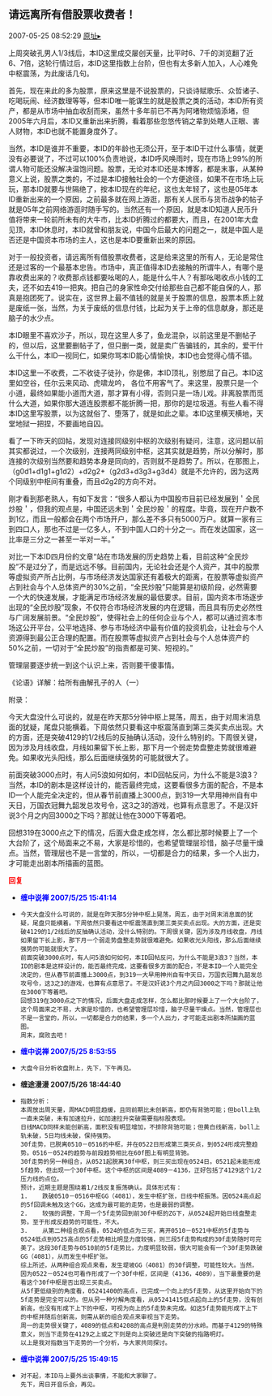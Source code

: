 ## 请远离所有借股票收费者！
2007-05-25 08:52:29
[原址▸](http://www.fxgan.com/chan_time/2007_01_06/581.htm)


上周突破孔男人1/3线后，本ID这里成交屡创天量，比平时6、7千的浏览翻了近6、7倍，这轮行情过后，本ID这里指数上台阶，但也有太多新人加入，人心难免中枢震荡，为此废话几句。

首先，现在来此的多为股票，原来这里是不说股票的，只谈诗赋歌乐、众哲诸子、吃喝玩闹、经济数理等等，但本ID唯一能谋生的就是股票之类的活动，本ID所有资产，都是从市场中抽血收刮而来，虽然十多年前已不再为阿堵物烦恼添堵，但2005年六月后，本ID又重新出来折腾，看着那些忽悠传销之辈到处瞎人正眼、害人财物，本ID也就不能置身度外了。

当然，本ID是谁并不重要，本ID的年龄也无须公开，至于本ID干过什么事情，就更没有必要说了，不过可以100%负责地说，本ID呼风唤雨时，现在市场上99%的所谓人物可能还没解决温饱问题。股票，无论对本ID还是本博客，都是末事，从某种意义上说，股票之类的，不过是本ID接触社会的一个方便途径，如果不在市场上玩玩，那本ID就要与世隔绝了，按本ID现在的年纪，这也太年轻了，这也是05年本ID重新出来的一个原因，之前最多就在网上游逛，那有关人民币与货币战争的帖子就是05年之前网络游逛时随手写的。当然还有一个原因，就是本ID知道人民币升值将带来一轮前所未有的大牛市，比本ID折腾过的都要大，而且，在2001年大盘见顶，本ID休息时，本ID就曾和朋友说，中国今后最大的问题之一，就是中国人是否还是中国资本市场的主人，这也是本ID要重新出来的原因。

对于一般投资者，请远离所有借股票收费者，这是给来这里的所有人，无论是常住还是过客的一个最基本忠告。市场中，真正值得本ID去接触的所谓牛人，有哪个是靠收费出来的？收费那点钱都要吆喝的人，能是什么牛人？有那吆喝收点小钱的工夫，还不如去419一把爽。把自己的身家性命交付给那些自己都不能自保的人，那真是抱团死了。说实在，这世界上最不值钱的就是关于股票的信息，股票本质上就是废纸一张，当然，为关于废纸的信息付钱，比起为关于上帝的信息献身，那还是脑子的水少点。

本ID眼里不喜欢沙子，所以，现在这里人多了，鱼龙混杂，以前这里是不删帖子的，但以后，这里要删帖子了，但只删一类，就是卖广告骗钱的，其余的，爱干什么干什么，本ID一视同仁，如果你骂本ID能心情愉快，本ID也会觉得心情不错。

本ID这里一不收费，二不收徒子徒孙，你是佛，本ID顶礼，别憋屈了自己。本ID这里如空谷，任尔云来风动、虎啸龙吟， 各位不用客气了。来这里，股票只是一个小道，最终如果能小道而大道，那才算有小得，否则只是一场儿戏。非离股票而觅什么大道，如果你那大道连股票都不能折腾一把，那你的是垃圾道。有些人看不得本ID这里写股票，以为这就俗了、堕落了，就是如此之辈。本ID这里横天横地，天堂地狱一把捏，不要画地自囚。

看了一下昨天的回帖，发现对连接同级别中枢的次级别有疑问，注意，这问题以前其实都说过，一个次级别，连接两同级别中枢，这其实就是趋势，所以分解时，那连接的次级别当然要和趋势本身是同向的，否则就不是趋势了。所以，在那图上，（g0d1+d1g1+g1d2）+d2g2+（g2d3+d3g3+g3d4）就是不允许的，因为这两个同级别中枢间有重叠，而且d2g2的方向不对。

刚才看到那老熟人，有如下发言：“很多人都认为中国股市目前已经发展到＇全民炒股＇，但我的观点是，中国还远未到＇全民炒股＇的程度。毕竟，现在开户数不到1亿，而且一般都会在两个市场开户，那么差不多只有5000万户。就算一家有三到四口人，那也不过是一亿多人，不到中国人口的十分之一。而在发达国家，这一比率是三分之一甚至一半对一半。”

对比一下本ID四月份的文章“站在市场发展的历史趋势上看，目前这种“全民炒股”不是过分了，而是远远不够。目前国内，无论社会还是个人资产，其中的股票等虚拟资产所占比例，与市场经济发达国家还有着极大的距离，在股票等虚拟资产占到社会与个人总体资产的30%之前，“全民炒股”只能算是初级阶段，必然需要一个大的快速发展，才能满足市场经济发展的最低要求。目前，国内资本市场逐步出现的“全民炒股”现象，不仅符合市场经济发展的内在逻辑，而且具有历史必然性与广阔发展前景。“全民炒股”，使得社会上的任何企业与个人，都可以通过资本市场这公开平台，公平地选择、参与市场经济中最有价值的投资机会，让社会与个人资源得到最公正合理的配置。而在股票等虚拟资产占到社会与个人总体资产的50%之前，一切对于“全民炒股”的指责都是可笑、短视的。”

管理层要逐步统一到这个认识上来，否则要干傻事情。

《论语》详解：给所有曲解孔子的人（一）

附录：

今天大盘没什么可说的，就是在昨天那5分钟中枢上晃荡，周五，由于对周末消息面的犹疑，尾盘只能横着。下周依然只要看这中枢震荡直到第三类买卖点出现。大的方面，还是突破4129的1/2线后的反抽确认活动，没什么特别的。下周很关键，因为涉及月线收盘，月线如果留下长上影，那下月一个弱走势盘整走势就很难避免。如果收光头阳线，那么后面继续强势的可能就很大了。

前面突破3000点时，有人问5浪如何如何，本ID回帖反问，为什么不能是3浪3？当然，本ID的剧本是这样设计的，能否最终完成，这要看很多方面的配合，不是本ID一个人能完全决定的，但从春节前直播上3000点，到319一大早用神州自有中天日，万国衣冠舞九韶发总攻号令，这3之3的游戏，也算有点意思了。不是汉奸说3个月之内回3000之下吗？那就让他在3000下等着吧。

回想319在3000点之下的情况，后面大盘走成怎样，怎么都比那时候要上了一个大台阶了，这个局面来之不易，大家是珍惜的，也希望管理层珍惜，脑子尽量干燥点。当然，管理层也不是一言堂的，所以，一切都是合力的结果，多一个人出力，才可能走出剧本所描画的蓝图。




**<font color='red'>回复</font>**


- **<font color='blue'>缠中说禅 2007/5/25 15:41:14</font>**
- ```
  今天大盘没什么可说的，就是在昨天那5分钟中枢上晃荡，周五，由于对周末消息面的犹疑，尾盘只能横着。下周依然只要看这中枢震荡直到第三类买卖点出现。大的方面，还是突破4129的1/2线后的反抽确认活动，没什么特别的。下周很关键，因为涉及月线收盘，月线如果留下长上影，那下月一个弱走势盘整走势就很难避免。如果收光头阳线，那么后面继续强势的可能就很大了。
  前面突破3000点时，有人问5浪如何如何，本ID回帖反问，为什么不能是3浪3？当然，本ID的剧本是这样设计的，能否最终完成，这要看很多方面的配合，不是本ID一个人能完全决定的，但从春节前直播上3000点，到319一大早用神州自有中天日，万国衣冠舞九韶发总攻号令，这3之3的游戏，也算有点意思了。不是汉奸说3个月之内回3000之下吗？那就让他在3000下等着吧。
  回想319在3000点之下的情况，后面大盘走成怎样，怎么都比那时候要上了一个大台阶了，这个局面来之不易，大家是珍惜的，也希望管理层珍惜，脑子尽量干燥点。当然，管理层也不是一言堂的，所以，一切都是合力的结果，多一个人出力，才可能走出剧本所描画的蓝图。
  周末，腐败去吧！
  ```
- **<font color='blue'>缠中说禅 2007/5/25 8:53:55</font>**
- ```
  大盘今日分析收盘附上，先下，下午再见。
  ```
- **缠途漫漫 2007/5/26 18:44:40**
- ```
  指数分析：
  本周放出周天量，周MACD明显趋缓，且同前期比未创新高，即仍有背驰可能；但boll上轨一直未突破，未有加速拉升，如加速拉升突破需要指标股表现。
  日线MACD同样未能创新高，面积没有明显增加，不排除背驰可能；但黄白线新高，boll上轨未破，5日均线未破，保持强势。
  30f走势，已脱离0510－0516的中枢，并在0522日形成第三类买点，到0524形成完整趋势。0516－0524的趋势与前段趋势相比在60f图上有明显背驰。
  30f走势的另一种组合，从0521起脱离30f中枢，则三买出现在0524日。0521起未能形成5f趋势，但出现一个30f中枢。这个中枢的区间是4089－4136，正好包括了4129这个1/2压力线的点位。
  预计，近期主题是围绕着1/2线反复振荡确认。具体形式有：
  1.    跌破0510－0516中枢GG（4081），发生中枢扩张，日线中枢振荡。因0524高点起的5f回调未触及这个GG，这成为最可能的走势，也是最弱的调整。
  2.    较强的调整，下周一个5f走势回到前30f中枢的ZG下，从0524起开始日线盘整走势。至于形成反趋势的可能性，不大。
  3.    从第二种组合观点看，0524的低点为三买，离开0510－0521中枢的5f走势与0524低点到0525高点的5f走势相比明显力度较强，则三段5f走势构成的30f走势随时可完美了。这段30f走势与0510前的5f走势比，力度明显较弱，很大可能会有一个30f走势跌破GG（4081），从而发生中枢扩张。
  综上所述，从两种组合观点来看，发生堤坡GG（4081）的30f调整，可能性较大。当然，因为0522－0524也可看作形成了一个30f中枢，区间是（4136，4089），当下最重要的是看这个30f中枢是否出现三买卖点。
  从5f更低级别的角度看，05241400的高点，已完成一个向上的5f走势，从这里开始向下的5f走势是完全可以的。但从另一种分解角度看，从05241415低点起向上的5f走势，没有创新高，也没有形成下上下的中枢，可视为向上的5f走势未完成。如这5f走势能形成下上下的中枢并随后创新高，则需从新的组合观点来审视当下走势。
  周一的走势很关键了，4089的低点和4208的高点是判别走势的分水岭。而基于4129的特殊意义，则当下走势在4129之上或之下则是向上突破还是向下突破的指路明灯。
  以上是我对指数当下走势的一个分析，与大家共同探讨。
  ```
- **<font color='blue'>缠中说禅 2007/5/25 15:49:15</font>**
- ```
  对不起，本ID马上要外出谈事情，不能和大家聊了。
  先下，周日开音乐会，再见。
  ```
